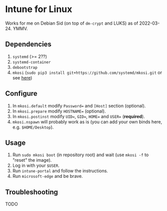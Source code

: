 # Intune for Linux

Works for me on Debian Sid (on top of `dm-crypt` and LUKS) as of 2022-03-24. YMMV.

## Dependencies

1. `systemd` (>= 2??)
2. `systemd-container`
3. `debootstrap`
4. `mkosi` (`sudo pip3 install git+https://github.com/systemd/mkosi.git` or see [here](https://github.com/systemd/mkosi))

## Configure

1. In `mkosi.default` modify `Password=` and `[Host]` section (optional).
2. In `mkosi.prepare` modify `HOSTNAME=` (optional).
3. In `mkosi.postinst` modify `UID=`, `GID=`, `HOME=` and `USER=` (**required**).
4. `mkosi.nspawn` will probably work as is (you can add your own binds here, e.g. `$HOME/Desktop`).

## Usage

1. Run `sudo mkosi boot` (in repository root) and wait (use `mkosi -f` to "reset" the image).
2. Log in with your `$USER`.
3. Run `intune-portal` and follow the instructions.
4. Run `microsoft-edge` and be brave.

## Troubleshooting

TODO
